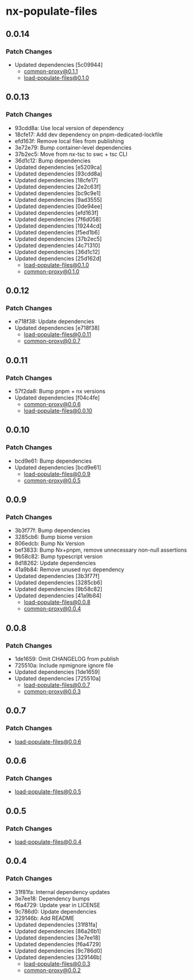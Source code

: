# nx-populate-files

## 0.0.14

### Patch Changes

- Updated dependencies [5c09944]
  - common-proxy@0.1.1
  - load-populate-files@0.1.0

## 0.0.13

### Patch Changes

- 93cdd8a: Use local version of dependency
- 18cfe17: Add dev dependency on pnpm-dedicated-lockfile
- efd163f: Remove local files from publishing
- 3e72e79: Bump container-level dependencies
- 37b2ec5: Move from nx-tsc to swc + tsc CLI
- 36d1c12: Bump dependencies
- Updated dependencies [e5209ca]
- Updated dependencies [93cdd8a]
- Updated dependencies [18cfe17]
- Updated dependencies [2e2c63f]
- Updated dependencies [bc9c9e1]
- Updated dependencies [9ad3555]
- Updated dependencies [0de94ee]
- Updated dependencies [efd163f]
- Updated dependencies [7f6d058]
- Updated dependencies [19244cd]
- Updated dependencies [f5ed1b6]
- Updated dependencies [37b2ec5]
- Updated dependencies [4c71310]
- Updated dependencies [36d1c12]
- Updated dependencies [25d162d]
  - load-populate-files@0.1.0
  - common-proxy@0.1.0

## 0.0.12

### Patch Changes

- e718f38: Update dependencies
- Updated dependencies [e718f38]
  - load-populate-files@0.0.11
  - common-proxy@0.0.7

## 0.0.11

### Patch Changes

- 57f2da8: Bump pnpm + nx versions
- Updated dependencies [f04c4fe]
  - common-proxy@0.0.6
  - load-populate-files@0.0.10

## 0.0.10

### Patch Changes

- bcd9e61: Bump dependencies
- Updated dependencies [bcd9e61]
  - load-populate-files@0.0.9
  - common-proxy@0.0.5

## 0.0.9

### Patch Changes

- 3b3f77f: Bump dependencies
- 3285cb6: Bump biome version
- 806edcb: Bump Nx Version
- bef3833: Bump Nx+pnpm, remove unnecessary non-null assertions
- 9b58c82: Bump typescript version
- 8d18262: Update dependencies
- 41a9b84: Remove unused nyc dependency
- Updated dependencies [3b3f77f]
- Updated dependencies [3285cb6]
- Updated dependencies [9b58c82]
- Updated dependencies [41a9b84]
  - load-populate-files@0.0.8
  - common-proxy@0.0.4

## 0.0.8

### Patch Changes

- 1de1659: Omit CHANGELOG from publish
- 725510a: Include npmignore ignore file
- Updated dependencies [1de1659]
- Updated dependencies [725510a]
  - load-populate-files@0.0.7
  - common-proxy@0.0.3

## 0.0.7

### Patch Changes

- load-populate-files@0.0.6

## 0.0.6

### Patch Changes

- load-populate-files@0.0.5

## 0.0.5

### Patch Changes

- load-populate-files@0.0.4

## 0.0.4

### Patch Changes

- 31f81fa: Internal dependency updates
- 3e7ee18: Dependency bumps
- f6a4729: Update year in LICENSE
- 9c786d0: Update dependencies
- 329146b: Add README
- Updated dependencies [31f81fa]
- Updated dependencies [86a26b1]
- Updated dependencies [3e7ee18]
- Updated dependencies [f6a4729]
- Updated dependencies [9c786d0]
- Updated dependencies [329146b]
  - load-populate-files@0.0.3
  - common-proxy@0.0.2
